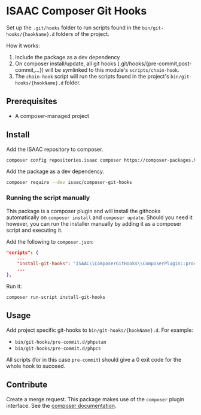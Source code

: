# ISAAC Composer Git Hooks
Set up the `.git/hooks` folder to run scripts found in the `bin/git-hooks/{hookName}.d` folders of the project.

How it works:
1. Include the package as a dev dependency
2. On composer install/update, all git hooks (.git/hooks/{pre-commit,post-commit,...}) will be symlinked to this module's `scripts/chain-hook`.
3. The `chain-hook` script will run the scripts found in the project's `bin/git-hooks/{hookName}.d` folder.

## Prerequisites
- A composer-managed project

## Install
Add the ISAAC repository to composer.

```bash
composer config repositories.isaac composer https://composer-packages.hq.isaac.nl/repository
```

Add the package as a dev dependency.

```bash
composer require --dev isaac/composer-git-hooks
```

### Running the script manually

This package is a composer plugin and will install the githooks automatically on `composer install` and `composer update`. Should you need it however, you can run the installer manually by adding it as a composer script and executing it.

Add the following to `composer.json`:
```json
"scripts": {
    ...
    "install-git-hooks": "ISAAC\\ComposerGitHooks\\ComposerPlugin::process"
    ...
},
```

Run it:
```shell script
composer run-script install-git-hooks
```

## Usage
Add project specific git-hooks to `bin/git-hooks/{hookName}.d`. For example:
- `bin/git-hooks/pre-commit.d/phpstan`
- `bin/git-hooks/pre-commit.d/phpcs`

All scripts (for in this case `pre-commit`) should give a 0 exit code for the whole hook to succeed.

## Contribute
Create a merge request.
This package makes use of the `composer` plugin interface. See the [composer documentation](https://getcomposer.org/doc/articles/plugins.md).
